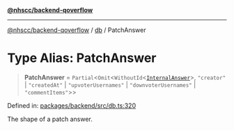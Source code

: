 [**@nhscc/backend-qoverflow**](../../README.md)

***

[@nhscc/backend-qoverflow](../../README.md) / [db](../README.md) / PatchAnswer

# Type Alias: PatchAnswer

> **PatchAnswer** = `Partial`\<`Omit`\<`WithoutId`\<[`InternalAnswer`](InternalAnswer.md)\>, `"creator"` \| `"createdAt"` \| `"upvoterUsernames"` \| `"downvoterUsernames"` \| `"commentItems"`\>\>

Defined in: [packages/backend/src/db.ts:320](https://github.com/nhscc/qoverflow.api.hscc.bdpa.org/blob/f5ce596891ef5639d9d2800df6d35c0e862108c3/packages/backend/src/db.ts#L320)

The shape of a patch answer.
